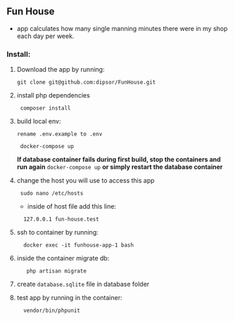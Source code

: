 ## Fun House

- app calculates how many single manning minutes there were in my shop each day per week.

### Install:
1) Download the app by running:
   ```shell
   git clone git@github.com:dipsor/FunHouse.git
    ``` 
2) install php dependencies
   ```shell
    composer install
    ```
3) build local env:

   ``` rename .env.example to .env ```
   ```shell
    docker-compose up
    ```
   **If database container fails during first build, stop the containers and run again** ```docker-compose up```
   **or simply restart the database container**
4) change the host you will use to access this app
   ```shell
    sudo nano /etc/hosts 
    ```
    - inside of host file add this line:
    ```shell
      127.0.0.1 fun-house.test
    ```
5) ssh to container by running:
   ```shell
     docker exec -it funhouse-app-1 bash
    ```
6) inside the container migrate db:
   ```shell
      php artisan migrate
   ```
7) create ```database.sqlite``` file in database folder
8) test app by running in the container:
    ```shell
      vendor/bin/phpunit
    ```
